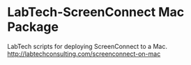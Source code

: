 # LabTech-ScreenConnect Mac Package
LabTech scripts for deploying ScreenConnect to a Mac.
http://labtechconsulting.com/screenconnect-on-mac
